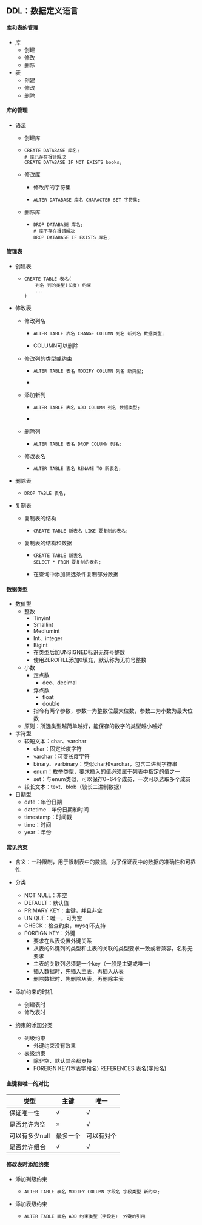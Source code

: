 ## DDL：数据定义语言

#### 库和表的管理

- 库
  - 创建
  - 修改
  - 删除
- 表
  - 创建
  - 修改
  - 删除

#### 库的管理

- 语法

  - 创建库

  - ```mysql
    CREATE DATABASE 库名;
    # 库已存在报错解决
    CREATE DATABASE IF NOT EXISTS books;
    ```

  - 修改库

    - 修改库的字符集

    - ```mysql
      ALTER DATABASE 库名 CHARACTER SET 字符集;
      ```

  - 删除库

    - ```mysql
      DROP DATABASE 库名;
      # 库不存在报错解决
      DROP DATABASE IF EXISTS 库名;
      ```

#### 管理表

- 创建表

  - ```myql
    CREATE TABLE 表名(
    	列名 列的类型(长度) 约束
    	...
    )
    ```

- 修改表

  - 修改列名

    - ```mysql
      ALTER TABLE 表名 CHANGE COLUMN 列名 新列名 数据类型;
      ```

    - COLUMN可以删除

  - 修改列的类型或约束

    - ```mysql
      ALTER TABLE 表名 MODIFY COLUMN 列名 新类型;
      ```

    - 

  - 添加新列

    - ```mysql
      ALTER TABLE 表名 ADD COLUMN 列名 数据类型;
      ```

    - 

  - 删除列

    - ```mysql
      ALTER TABLE 表名 DROP COLUMN 列名;
      ```

  - 修改表名

    - ```mysql
      ALTER TABLE 表名 RENAME TO 新表名;
      ```

- 删除表

  - ```mysql
    DROP TABLE 表名;
    ```

- 复制表

  - 复制表的结构

    - ```mysql
      CREATE TABLE 新表名 LIKE 要复制的表名;
      ```

  - 复制表的结构和数据

    - ```mysql
      CREATE TABLE 新表名 
      SELECT * FROM 要复制的表名;
      ```

    - 在查询中添加筛选条件复制部分数据

#### 数据类型

- 数值型
  - 整数
    - Tinyint
    - Smallint
    - Mediumint
    - Int、integer
    - Bigint
    - 在类型后加UNSIGNED标识无符号整数
    - 使用ZEROFILL添加0填充，默认称为无符号整数
  - 小数
    - 定点数
      - dec、decimal
    - 浮点数
      - float
      - double
    - 指令有两个参数，参数一为整数位最大位数，参数二为小数为最大位数
  - 原则：所选类型越简单越好，能保存的数字的类型越小越好
- 字符型
  - 较短文本：char、varchar
    - char：固定长度字符
    - varchar：可变长度字符
    - binary、varbinary：类似char和varchar，包含二进制字符串
    - enum：枚举类型，要求插入的值必须属于列表中指定的值之一
    - set：与enum类似，可以保存0~64个成员，一次可以选取多个成员
  - 较长文本：text、blob（较长二进制数据）
- 日期型
  - date：年份日期
  - datetime：年份日期和时间
  - timestamp：时间戳
  - time：时间
  - year：年份

#### 常见约束

- 含义：一种限制，用于限制表中的数据，为了保证表中的数据的准确性和可靠性

- 分类
  - NOT NULL：非空
  - DEFAULT：默认值
  - PRIMARY KEY：主键，并且非空
  - UNIQUE：唯一，可为空
  - CHECK：检查约束，mysql不支持
  - FOREIGN KEY：外键
    - 要求在从表设置外键关系
    - 从表的外键列的类型和主表的关联的类型要求一致或者兼容，名称无要求
    - 主表的关联列必须是一个key（一般是主键或唯一）
    - 插入数据时，先插入主表，再插入从表
    - 删除数据时，先删除从表，再删除主表
- 添加约束的时机
  - 创建表时
  - 修改表时
- 约束的添加分类
  - 列级约束
    - 外键约束没有效果
  - 表级约束
    - 除非空、默认其余都支持
    - FOREIGN KEY(本表字段名) REFERENCES 表名(字段名)

#### 主键和唯一的对比
类型|主键|唯一
--|--|--
保证唯一性|√|√
是否允许为空|×|√
可以有多少null|最多一个|可以有对个
是否允许组合|√|√

#### 修改表时添加约束

- 添加列级约束

  - ```mysql
    ALTER TABLE 表名 MODIFY COLUMN 字段名 字段类型 新约束;
    ```

- 添加表级约束

  - ```mysql
    ALTER TABLE 表名 ADD 约束类型（字段名） 外键的引用
    ```